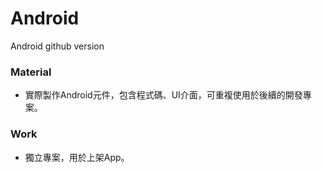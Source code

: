 # Android
Android github version

### Material
* 實際製作Android元件，包含程式碼、UI介面，可重複使用於後續的開發專案。

### Work 
* 獨立專案，用於上架App。 

